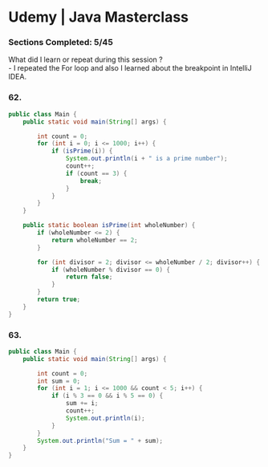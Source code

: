 # Udemy | Java Masterclass

### Sections Сompleted: 5/45

What did I learn or repeat during this session ?  
\- I repeated the For loop and also I learned about the breakpoint in IntelliJ IDEA.

### 62.
```java
public class Main {
    public static void main(String[] args) {

        int count = 0;
        for (int i = 0; i <= 1000; i++) {
            if (isPrime(i)) {
                System.out.println(i + " is a prime number");
                count++;
                if (count == 3) {
                    break;
                }
            }
        }
    }

    public static boolean isPrime(int wholeNumber) {
        if (wholeNumber <= 2) {
            return wholeNumber == 2;
        }

        for (int divisor = 2; divisor <= wholeNumber / 2; divisor++) {
            if (wholeNumber % divisor == 0) {
                return false;
            }
        }
        return true;
    }
}

```

### 63.
```java
public class Main {
    public static void main(String[] args) {

        int count = 0;
        int sum = 0;
        for (int i = 1; i <= 1000 && count < 5; i++) {
            if (i % 3 == 0 && i % 5 == 0) {
                sum += i;
                count++;
                System.out.println(i);
            }
        }
        System.out.println("Sum = " + sum);
    }
}
```
